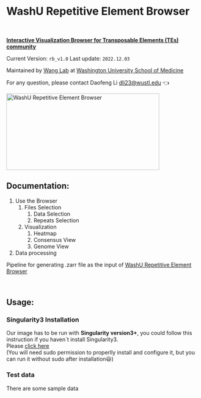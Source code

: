 # WashU Repetitive Element Browser
<br/>

**[Interactive Visualization Browser for Transposable Elements (TEs) community](https://repeatbrowser.org/)**
<br/>

Current Version: `rb_v1.0` Last update: `2022.12.03`

Maintained by [Wang Lab](https://wang.wustl.edu/) at [Washington University School of Medicine](https://medicine.wustl.edu/)

For any question, please contact Daofeng Li dli23@wustl.edu :point_left:

<img src="https://wangftp.wustl.edu/~scheng/repeat_browser/Repeat%20Browser(1).png" width="400" height="200" alt="WashU Repetitive Element Browser"/>

<br />

## Documentation:
1. Use the Browser
    1. Files Selection
        1. Data Selection
        2. Repeats Selection
    2. Visualization
        1. Heatmap
        2. Consensus View
        3. Genome View
2. Data processing





Pipeline for generating .zarr file as the input of [WashU Repetitive Element Browser](https://repeatbrowser.org/)

<br />

## Usage:
### Singularity3 Installation
Our image has to be run with **Singularity version3+**, you could follow this instruction if you haven`t install Singularity3. <br/>Please [click here](https://github.com/sylabs/singularity/blob/main/INSTALL.md)<br/>(You will need sudo permission to properlly install and configure it, but you can run it without sudo after installation:smiley:)

### Test data
There are some sample data























